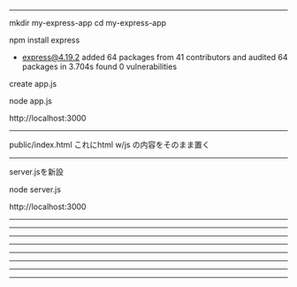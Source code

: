 
------------------------------------------
mkdir my-express-app
cd my-express-app

npm install express

+ express@4.19.2
added 64 packages from 41 contributors and audited 64 packages in 3.704s
found 0 vulnerabilities

create app.js

node app.js

http://localhost:3000

------------------------------------------

public/index.html
これにhtml w/js の内容をそのまま置く

------------------------------------------

server.jsを新設

node server.js

http://localhost:3000

------------------------------------------
------------------------------------------
------------------------------------------
------------------------------------------
------------------------------------------
------------------------------------------
------------------------------------------
------------------------------------------
